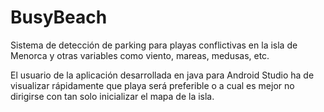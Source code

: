 # BusyBeach
Sistema de detección de parking para playas conflictivas en la isla de Menorca y otras variables como viento, mareas, medusas, etc. 

El usuario de la aplicación desarrollada en java para Android Studio ha de visualizar rápidamente que playa será preferible o a cual es mejor no dirigirse con tan solo inicializar el mapa de la isla. 
